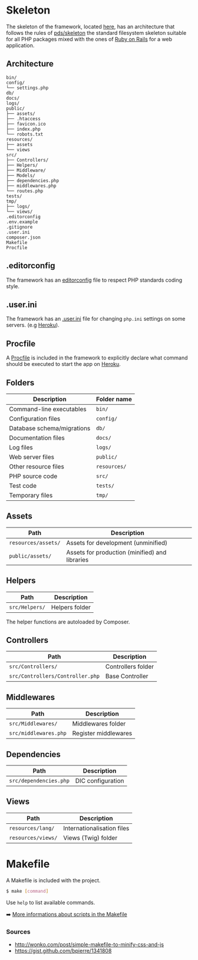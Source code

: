 # Skeleton

The skeleton of the framework, located [here](https://github.com/cba85/icarus-slim), has an architecture that follows the rules of [pds/skeleton](https://github.com/php-pds/skeleton) the standard filesystem skeleton suitable for all PHP packages mixed with the ones of [Ruby on Rails](http://guides.rubyonrails.org/getting_started.html#creating-the-blog-application) for a web application.

## Architecture

```
bin/
config/
└── settings.php
db/
docs/
logs/
public/
├── assets/
├── .htaccess
├── favicon.ico
├── index.php
└── robots.txt
resources/
├── assets
└── views
src/
├── Controllers/
├── Helpers/
├── Middleware/
├── Models/
├── dependencies.php
├── middlewares.php
└── routes.php
tests/
tmp/
├── logs/
└── views/
.editorconfig
.env.example
.gitignore
.user.ini
composer.json
Makefile
Procfile
```

## .editorconfig

The framework has an [editorconfig](http://editorconfig.org) file to respect PHP standards coding style.

## .user.ini

The framework has an [.user.ini](http://php.net/manual/fr/configuration.file.per-user.php) file for changing `php.ini` settings on some servers. (e.g [Heroku](https://devcenter.heroku.com/articles/custom-php-settings#php-runtime-settings)).

## Procfile

A [Procfile](https://devcenter.heroku.com/articles/getting-started-with-php#define-a-procfile) is included in the framework to explicitly declare what command should be executed to start the app on [Heroku](https://www.heroku.com/home).

## Folders

| Description                | Folder name  |
| -------------------------- | -------------|
| Command-line executables   | `bin/`       |
| Configuration files        | `config/`    |
| Database schema/migrations | `db/`        |
| Documentation files        | `docs/`      |
| Log files                  | `logs/`      |
| Web server files           | `public/`    |
| Other resource files       | `resources/` |
| PHP source code            | `src/`       |
| Test code                  | `tests/`     |
| Temporary files            | `tmp/`       |

## Assets

| Path | Description|
|-|-|
| `resources/assets/` | Assets for development (unminified)  |
| `public/assets/` | Assets for production (minified) and libraries |

## Helpers

| Path | Description|
|-|-|
| `src/Helpers/` | Helpers folder |

The helper functions are autoloaded by Composer.

## Controllers

| Path | Description|
|-|-|
| `src/Controllers/` | Controllers folder |
| `src/Controllers/Controller.php` | Base Controller |

## Middlewares

| Path | Description|
|-|-|
| `src/Middlewares/` | Middlewares folder |
| `src/middlewares.php` | Register middlewares |

## Dependencies

| Path | Description|
|-|-|
| `src/dependencies.php` | DIC configuration |

## Views

| Path | Description|
|-|-|
| `resources/lang/` | Internationalisation files |
| `resources/views/` | Views (Twig) folder |

# Makefile

A Makefile is included with the project.

```bash
$ make [command]
```

Use `help` to list available commands.

➡️ [More informations about scripts in the Makefile](makefile.md)

### Sources

- http://wonko.com/post/simple-makefile-to-minify-css-and-js
- https://gist.github.com/bpierre/1341808